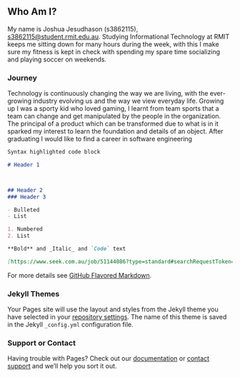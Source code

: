 ## Who Am I?

My name is Joshua Jesudhason (s3862115), s3862115@student.rmit.edu.au. Studying Informational Technology at RMIT keeps me sitting down for many hours during the week, with this I make sure my fitness is kept in check with spending my spare time socializing and playing soccer on weekends.


### Journey

Technology is continuously changing the way we are living, with the ever-growing industry evolving us and the way we view everyday life. Growing up I was a sporty kid who loved gaming, I learnt from team sports that a team can change and get manipulated by the people in the organization. The principal of a product which can be transformed due to what is in it sparked my interest to learn the foundation and details of an object. After graduating I would like to find a career in software engineering

```markdown
Syntax highlighted code block

# Header 1



## Header 2
### Header 3

- Bulleted
- List

1. Numbered
2. List

**Bold** and _Italic_ and `Code` text

[https://www.seek.com.au/job/51144086?type=standard#searchRequestToken=09655e3f-f245-401c-8d24-686b02c42aa4](url) and ![](src)
```

For more details see [GitHub Flavored Markdown](https://guides.github.com/features/mastering-markdown/).

### Jekyll Themes

Your Pages site will use the layout and styles from the Jekyll theme you have selected in your [repository settings](https://github.com/joshjd1/joshjd1.github.io/settings). The name of this theme is saved in the Jekyll `_config.yml` configuration file.

### Support or Contact

Having trouble with Pages? Check out our [documentation](https://docs.github.com/categories/github-pages-basics/) or [contact support](https://github.com/contact) and we’ll help you sort it out.
